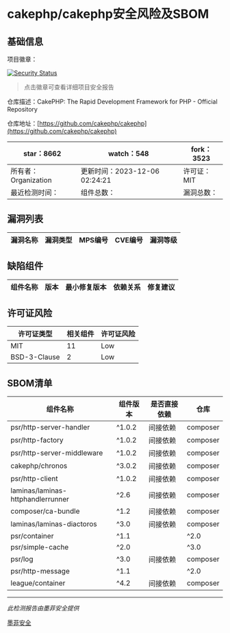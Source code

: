 # cakephp/cakephp安全风险及SBOM

## 基础信息

项目徽章：

[![Security Status](https://www.murphysec.com/platform3/v31/badge/1732112719383322624.svg)](https://www.murphysec.com/console/report/1714354407642628096/1732112719383322624)

> 点击徽章可查看详细项目安全报告

仓库描述：CakePHP: The Rapid Development Framework for PHP - Official Repository

仓库地址：[https://github.com/cakephp/cakephp](https://github.com/cakephp/cakephp)

| star：8662 | watch：548 | fork：3523 |
| ----------- | -------------- | ------------ |
| 所有者：Organization | 更新时间：2023-12-06 02:24:21 | 许可证：MIT |
| 最近检测时间： | 组件总数： | 漏洞总数： |




## 漏洞列表

| 漏洞名称 | 漏洞类型 | MPS编号 | CVE编号 | 漏洞等级 |
| ------- | ------ | ------- | ------ | ----- |





## 缺陷组件

| 组件名称 | 版本 | 最小修复版本 | 依赖关系 | 修复建议 |
| -------- | ---- | ------------ | -------- | -------- |





## 许可证风险

| 许可证类型 | 相关组件 | 许可证风险 |
| ---------- | -------- | ---------- |
|MIT|11|Low|
|BSD-3-Clause|2|Low|




## SBOM清单

| 组件名称 | 组件版本 | 是否直接依赖 | 仓库 |
| -------- | -------- | ------------ | ---- |
|psr/http-server-handler|^1.0.2|间接依赖|composer|
|psr/http-factory|^1.0.2|间接依赖|composer|
|psr/http-server-middleware|^1.0.2|间接依赖|composer|
|cakephp/chronos|^3.0.2|间接依赖|composer|
|psr/http-client|^1.0.2|间接依赖|composer|
|laminas/laminas-httphandlerrunner|^2.6|间接依赖|composer|
|composer/ca-bundle|^1.2|间接依赖|composer|
|laminas/laminas-diactoros|^3.0|间接依赖|composer|
|psr/container|^1.1 || ^2.0|间接依赖|composer|
|psr/simple-cache|^2.0 || ^3.0|间接依赖|composer|
|psr/log|^3.0|间接依赖|composer|
|psr/http-message|^1.1 || ^2.0|间接依赖|composer|
|league/container|^4.2|间接依赖|composer|


------

*此检测报告由墨菲安全提供*

[墨菲安全](www.murphysec.com)